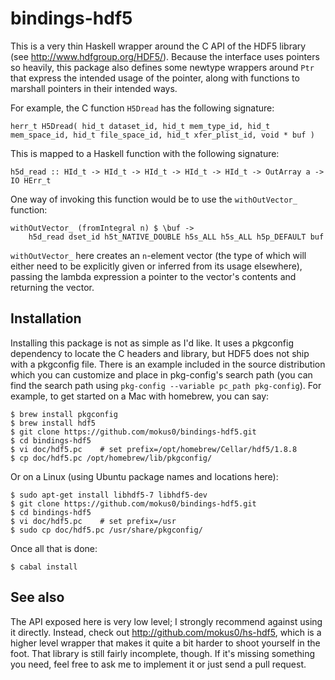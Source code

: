 bindings-hdf5
==============

This is a very thin Haskell wrapper around the C API of the HDF5 library (see <http://www.hdfgroup.org/HDF5/>).  Because the interface uses pointers so heavily, this package also defines some newtype wrappers around `Ptr` that express the intended usage of the pointer, along with functions to marshall pointers in their intended ways.

For example, the C function `H5Dread` has the following signature:

    herr_t H5Dread( hid_t dataset_id, hid_t mem_type_id, hid_t mem_space_id, hid_t file_space_id, hid_t xfer_plist_id, void * buf )

This is mapped to a Haskell function with the following signature:

    h5d_read :: HId_t -> HId_t -> HId_t -> HId_t -> HId_t -> OutArray a -> IO HErr_t

One way of invoking this function would be to use the `withOutVector_` function:

    withOutVector_ (fromIntegral n) $ \buf ->
        h5d_read dset_id h5t_NATIVE_DOUBLE h5s_ALL h5s_ALL h5p_DEFAULT buf

`withOutVector_` here creates an `n`-element vector (the type of which will either need to be explicitly given or inferred from its usage elsewhere), passing the lambda expression a pointer to the vector's contents and returning the vector.

Installation
-------------

Installing this package is not as simple as I'd like.  It uses a pkgconfig dependency to locate the C headers and library, but HDF5 does not ship with a pkgconfig file.  There is an example included in the source distribution which you can customize and place in pkg-config's search path (you can find the search path using `pkg-config --variable pc_path pkg-config`).  For example, to get started on a Mac with homebrew, you can say:

    $ brew install pkgconfig
    $ brew install hdf5
    $ git clone https://github.com/mokus0/bindings-hdf5.git
    $ cd bindings-hdf5
    $ vi doc/hdf5.pc    # set prefix=/opt/homebrew/Cellar/hdf5/1.8.8
    $ cp doc/hdf5.pc /opt/homebrew/lib/pkgconfig/

Or on a Linux (using Ubuntu package names and locations here):

    $ sudo apt-get install libhdf5-7 libhdf5-dev
    $ git clone https://github.com/mokus0/bindings-hdf5.git
    $ cd bindings-hdf5
    $ vi doc/hdf5.pc    # set prefix=/usr
    $ sudo cp doc/hdf5.pc /usr/share/pkgconfig/

Once all that is done:

    $ cabal install

See also
---------

The API exposed here is very low level; I strongly recommend against using it directly.  Instead, check out <http://github.com/mokus0/hs-hdf5>, which is a higher level wrapper that makes it quite a bit harder to shoot yourself in the foot.  That library is still fairly incomplete, though.  If it's missing something you need, feel free to ask me to implement it or just send a pull request.

